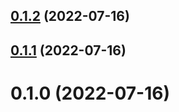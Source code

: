 ## [0.1.2](https://github.com/3h4x/movies-organizer/compare/v0.1.1...v0.1.2) (2022-07-16)



## [0.1.1](https://github.com/3h4x/movies-organizer/compare/v0.1.0...v0.1.1) (2022-07-16)



# 0.1.0 (2022-07-16)



